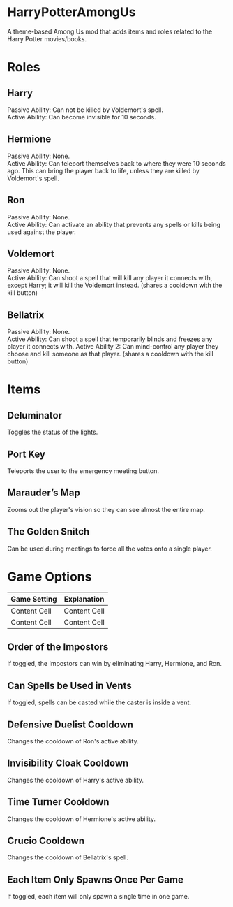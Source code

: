# HarryPotterAmongUs
A theme-based Among Us mod that adds items and roles related to the Harry Potter movies/books.

# Roles
## Harry
Passive Ability: Can not be killed by Voldemort's spell.  
Active Ability: Can become invisible for 10 seconds.
## Hermione
Passive Ability: None.  
Active Ability: Can teleport themselves back to where they were 10 seconds ago. This can bring the player back to life, unless they are killed by Voldemort's spell.
## Ron
Passive Ability: None.  
Active Ability: Can activate an ability that prevents any spells or kills being used against the player.
## Voldemort
Passive Ability: None.  
Active Ability: Can shoot a spell that will kill any player it connects with, except Harry; it will kill the Voldemort instead. (shares a cooldown with the kill button)
## Bellatrix
Passive Ability: None.  
Active Ability: Can shoot a spell that temporarily blinds and freezes any player it connects with.
Active Ability 2: Can mind-control any player they choose and kill someone as that player. (shares a cooldown with the kill button)

# Items
## Deluminator
Toggles the status of the lights.
## Port Key
Teleports the user to the emergency meeting button.
## Marauder’s Map
Zooms out the player's vision so they can see almost the entire map.
## The Golden Snitch
Can be used during meetings to force all the votes onto a single player.

# Game Options

Game Setting  | Explanation
------------- | -------------
Content Cell  | Content Cell
Content Cell  | Content Cell

## Order of the Impostors
If toggled, the Impostors can win by eliminating Harry, Hermione, and Ron.
## Can Spells be Used in Vents
If toggled, spells can be casted while the caster is inside a vent.
## Defensive Duelist Cooldown
Changes the cooldown of Ron's active ability.
## Invisibility Cloak Cooldown
Changes the cooldown of Harry's active ability.
## Time Turner Cooldown
Changes the cooldown of Hermione's active ability.
## Crucio Cooldown
Changes the cooldown of Bellatrix's spell.
## Each Item Only Spawns Once Per Game
If toggled, each item will only spawn a single time in one game.

